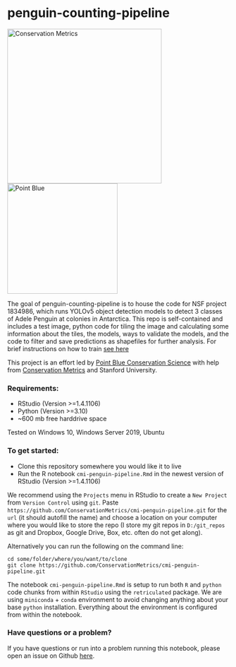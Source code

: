 
<!-- README.md is generated from README.Rmd. Please edit that file -->

# penguin-counting-pipeline

[<img src="https://conservationmetrics.com/wp-content/uploads/conservation_metrics_350px-01.png" title="Conservation Metrics" width="350" />](https://www.conservationmetrics.com)[<img src="https://data.pointblue.org/apps/assets/images/pb-logo-full.png" title="Point Blue" width="250" />](https://www.pointblue.org)

<!-- badges: start -->
<!-- badges: end -->

The goal of penguin-counting-pipeline is to house the code for NSF project
1834986, which runs YOLOv5 object detection models to detect 3 classes of
Adele Penguin at colonies in Antarctica. This repo is self-contained and
includes a test image, python code for tiling the image and calculating some 
information about the tiles, the models, ways to validate the models, 
and the code to filter and save predictions as shapefiles for further analysis.
For brief instructions on how to train [see here](training_instuctions.md)

This project is an effort led by [Point Blue
Conservation Science](https://www.pointblue.org "PointBlue") with help from [Conservation
Metrics](https://www.conservationmetrics.com "CMI") and Stanford University.

### Requirements:

-   RStudio (Version &gt;=1.4.1106)
-   Python (Version &gt;=3.10)
-   \~600 mb free harddrive space

Tested on Windows 10, Windows Server 2019, Ubuntu

### To get started:

-   Clone this repository somewhere you would like it to live
-   Run the R notebook `cmi-penguin-pipeline.Rmd` in the newest version
    of RStudio (Version &gt;=1.4.1106)

We recommend using the `Projects` menu in RStudio to create a
`New Project` from `Version Control` using `git`. Paste
`https://github.com/ConservationMetrics/cmi-penguin-pipeline.git` for
the `url` (it should autofill the name) and choose a location on your
computer where you would like to store the repo (I store my git repos in
`D:/git_repos` as git and Dropbox, Google Drive, Box, etc. often do not
get along).

Alternatively you can run the following on the command line:

    cd some/folder/where/you/want/to/clone
    git clone https://github.com/ConservationMetrics/cmi-penguin-pipeline.git

The notebook `cmi-penguin-pipeline.Rmd` is setup to run both `R` and
`python` code chunks from within `RStudio` using the `retriculated`
package. We are using `miniconda` + `conda` environment to avoid
changing anything about your base `python` installation. Everything
about the environment is configured from within the notebook.

### Have questions or a problem?

If you have questions or run into a problem running this notebook,
please open an issue on Github
[here](https://github.com/ConservationMetrics/cmi-penguin-pipeline/issues).
